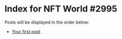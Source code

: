 # Index for NFT World #2995
Posts will be displayed in the order below:

- [Your first post](./001-first.md)

